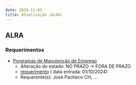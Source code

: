 ```yaml
---
date: 2024-11-03
title: Atualização (ALRA)
---
```

## ALRA

### Requerimentos

* [Programas de Manutenção de Emprego](http://base.alra.pt:82/4DACTION/w_pesquisa_registo/4/8528)
  * Alteração do estado: NO PRAZO → FORA DE PRAZO
  * [requerimento](http://base.alra.pt:82/Doc_Req/XIIIreque162.pdf) ( data entrada: 01/10/2024)
  * Requerente(s): José Pacheco CH, ...

